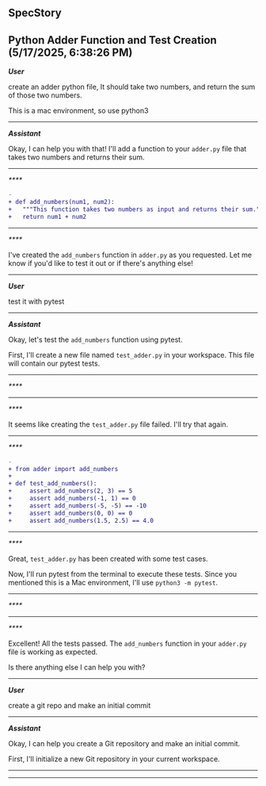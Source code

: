 ## SpecStory

## Python Adder Function and Test Creation (5/17/2025, 6:38:26 PM)

_**User**_

create an adder python file, It should take two numbers, and return the sum of those two numbers.



This is a mac environment, so use python3

---

_**Assistant**_

Okay, I can help you with that! I'll add a function to your `adder.py` file that takes two numbers and returns their sum.



---

_****_

```diff
-  
+ def add_numbers(num1, num2):
+   """This function takes two numbers as input and returns their sum."""
+   return num1 + num2 
```

---

_****_

I've created the `add_numbers` function in `adder.py` as you requested. Let me know if you'd like to test it out or if there's anything else!

---

_**User**_

test it with pytest

---

_**Assistant**_

Okay, let's test the `add_numbers` function using pytest.

First, I'll create a new file named `test_adder.py` in your workspace. This file will contain our pytest tests.



---

_****_



---

_****_

It seems like creating the `test_adder.py` file failed. I'll try that again.



---

_****_

```diff
-  
+ from adder import add_numbers
+ 
+ def test_add_numbers():
+     assert add_numbers(2, 3) == 5
+     assert add_numbers(-1, 1) == 0
+     assert add_numbers(-5, -5) == -10
+     assert add_numbers(0, 0) == 0
+     assert add_numbers(1.5, 2.5) == 4.0 
```

---

_****_

Great, `test_adder.py` has been created with some test cases.

Now, I'll run pytest from the terminal to execute these tests. Since you mentioned this is a Mac environment, I'll use `python3 -m pytest`.



---

_****_



---

_****_

Excellent! All the tests passed. The `add_numbers` function in your `adder.py` file is working as expected.

Is there anything else I can help you with?

---

_**User**_

create a git repo and make an initial commit

---

_**Assistant**_

Okay, I can help you create a Git repository and make an initial commit.

First, I'll initialize a new Git repository in your current workspace.


---



---

